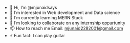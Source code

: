 - 👋 Hi, I’m @mjunaidsays
- 👀 I’m interested in Web development and Data science
- 🌱 I’m currently learning MERN Stack 
- 💞️ I’m looking to collaborate on any internship oppurtunity
- 📫 How to reach me Email: mjunaid2282001@gmail.com
- ⚡ Fun fact: I can play guitar

<!---
mjunaidsays/mjunaidsays is a ✨ special ✨ repository because its `README.md` (this file) appears on your GitHub profile.
You can click the Preview link to take a look at your changes.
--->
